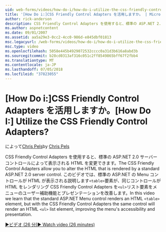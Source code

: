 ```yaml
---
uid: web-forms/videos/how-do-i/how-do-i-utilize-the-css-friendly-control-adapters
title: '[How Do i:]CSS Friendly Control Adapters を活用しますか。 | Microsoft Docs'
author: rick-anderson
description: CSS Friendly Control Adapters を使用すると、標準の ASP.NET 2.0 サーバー コントロールによって表示される HTML を変更できます。 このビデオで説明します、経歴の持ち主.
ms.author: aspnetcontent
ms.date: 09/01/2007
ms.assetid: aa5a29e3-0cc2-4cc0-986d-e845dbf01813
msc.legacyurl: /web-forms/videos/how-do-i/how-do-i-utilize-the-css-friendly-control-adapters
msc.type: video
ms.openlocfilehash: 5058e445b4929072532cccc0a31d3b616a8abd3b
ms.sourcegitcommit: b28cd0313af316c051c2ff8549865bff67f2fbb4
ms.translationtype: MT
ms.contentlocale: ja-JP
ms.lasthandoff: 07/05/2018
ms.locfileid: "37823055"
---
```

<a name="how-do-i-utilize-the-css-friendly-control-adapters"></a><span data-ttu-id="fdc4b-105">[How Do i:]CSS Friendly Control Adapters を活用しますか。</span><span class="sxs-lookup"><span data-stu-id="fdc4b-105">[How Do I:] Utilize the CSS Friendly Control Adapters?</span></span>
====================
<span data-ttu-id="fdc4b-106">によって[Chris Pels](https://twitter.com/chrispels)</span><span class="sxs-lookup"><span data-stu-id="fdc4b-106">by [Chris Pels](https://twitter.com/chrispels)</span></span>

<span data-ttu-id="fdc4b-107">CSS Friendly Control Adapters を使用すると、標準の ASP.NET 2.0 サーバー コントロールによって表示される HTML を変更できます。</span><span class="sxs-lookup"><span data-stu-id="fdc4b-107">The CSS Friendly Control Adapters allow you to alter the HTML that is rendered by a standard ASP.NET 2.0 server control.</span></span> <span data-ttu-id="fdc4b-108">このビデオでは、標準の ASP.NET の Menu コントロールが HTML が表示される説明します`<table>`要素が、同じコントロールが HTML をレンダリング CSS Friendly Control Adapters を`<ul>`リスト要素をメニューのユーザー補助機能とプレゼンテーションを改善します。</span><span class="sxs-lookup"><span data-stu-id="fdc4b-108">In this video we learn that the standard ASP.NET Menu control renders an HTML `<table>` element, but with the CSS Friendly Control Adapters the same control will render an HTML `<ul>` list element, improving the menu's accessibility and presentation.</span></span> 

[<span data-ttu-id="fdc4b-109">&#9654;ビデオ (26 分)</span><span class="sxs-lookup"><span data-stu-id="fdc4b-109">&#9654; Watch video (26 minutes)</span></span>](https://channel9.msdn.com/Blogs/ASP-NET-Site-Videos/how-do-i-utilize-the-css-friendly-control-adapters)
